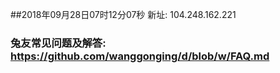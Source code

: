 ##2018年09月28日07时12分07秒 新址: 104.248.162.221
### 兔友常见问题及解答: https://github.com/wanggonging/d/blob/w/FAQ.md

